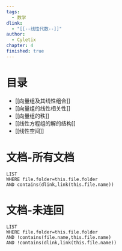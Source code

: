 ```yaml
---
tags:
  - 数学
dlink:
  - "[[--线性代数--]]"
author:
  - Cyletix
chapter: 4
finished: true
---
```

# 目录
- [[向量组及其线性组合]]
- [[向量组的线性相关性]]
- [[向量组的秩]]
- [[线性方程组的解的结构]]
- [[线性空间]]

# 文档-所有文档
```dataview
LIST
WHERE file.folder=this.file.folder
AND contains(dlink,link(this.file.name))
```
# 文档-未连回
```dataview
LIST
WHERE file.folder=this.file.folder
AND !contains(file.name,this.file.name)
AND !contains(dlink,link(this.file.name))
```